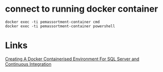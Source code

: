 # connect to running docker container
```
docker exec -ti pemassortment-container cmd 
docker exec -ti pemassortment-container powershell
```

# Links
[Creating A Docker Containerised Environment For SQL Server and Continuous Integration](https://chrisadkin.io/2017/10/19/creating-a-docker-containerised-environment-for-sql-server-and-continuous-integration/)
